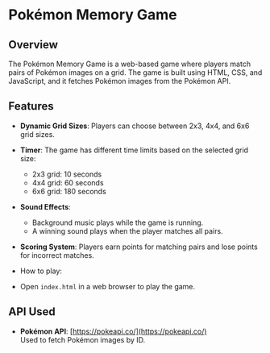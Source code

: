 # Pokémon Memory Game

## Overview

The Pokémon Memory Game is a web-based game where players match pairs of Pokémon images on a grid. The game is built
using HTML, CSS, and JavaScript, and it fetches Pokémon images from the Pokémon API.

## Features

- **Dynamic Grid Sizes**: Players can choose between 2x3, 4x4, and 6x6 grid sizes.
- **Timer**: The game has different time limits based on the selected grid size:
    - 2x3 grid: 10 seconds
    - 4x4 grid: 60 seconds
    - 6x6 grid: 180 seconds
- **Sound Effects**:
    - Background music plays while the game is running.
    - A winning sound plays when the player matches all pairs.
- **Scoring System**: Players earn points for matching pairs and lose points for incorrect matches.


- How to play:
- Open `index.html` in a web browser to play the game.

## API Used

- **Pokémon API**: [https://pokeapi.co/](https://pokeapi.co/)  
  Used to fetch Pokémon images by ID.

